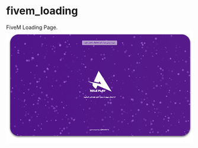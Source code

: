 # fivem_loading

FiveM Loading Page.
![Project Picture](https://raw.githubusercontent.com/h03ein72/fivem_loading/main/git_picture.png)
